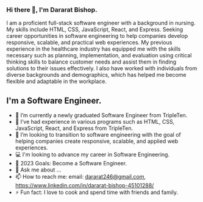 ### Hi there 👋, I'm Dararat Bishop.
I am a proficient full-stack software engineer with a background in nursing. My skills include HTML, CSS, JavaScript, React, and Express. Seeking career opportunities in software engineering to help companies develop responsive, scalable, and practical web experiences. My previous experience in the healthcare industry has equipped me with the skills necessary such as planning, implementation, and evaluation using critical thinking skills to balance customer needs and assist them in finding solutions to their issues effectively. I also have worked with individuals from diverse backgrounds and demographics, which has helped me become flexible and adaptable in the workplace.

## I'm a Software Engineer.

- 🔭 I’m currently a newly graduated Software Engineer from TripleTen. 
- 🌱 I’ve had experience in various programs such as HTML, CSS, JavaScript, React, and Express from TripleTen.
- :mag_right: I’m looking to transition to software engineering with the goal of helping companies create responsive, scalable, and applied web experiences.
- :computer: I'm looking to advance my career in Software Engineering.
- :rocket: 2023 Goals: Become a Software Engineer.
- 💬 Ask me about ...
- 📫 How to reach me: email: dararat246@gmail.com, https://www.linkedin.com/in/dararat-bishop-45101288/
- ⚡ Fun fact: I love to cook and spend time with friends and family.
